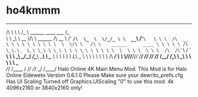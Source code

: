 # ho4kmmm
 __  __              ___                                           __
/\ \ \ \            /\_ \              ______     ____     ___    /\_\
\ \ \_\ \      __   \//\ \    ______  /\  __ \  /\' __`/\  \_  \  \/_/_
 \ \  __`\   /'__`\   \ \ \  /\  __ \ \ \ \ \ \ \ \ \ \  \  \/\ \   /\ \    ______      ____
  \ \ \ \ \ /\ \_\.\_  L_\ \_\ \ \_\ \ \ \ \_\ \ \ \ \ \  \  \ \ \  \ \ \  /\  /\'`\   /  __`\
   \ \ \ \_\\ \__/.\_\ /\____\\ \_____\ \ \____ \ \ \ \ \  \  L_\ \_ \ \ \ \ \ \ \  \ /\  ___/
    \ \ \\/_/\/__/\/_/ \/____/ \/_____/  \/_____/  \/_/ /__/ /\_____\ \ \_\ \ \ \ \  \\ \____\
     \/_/                                                    \/____ /  \/_/  \/_/  \_/ \/____/
Halo Online 4K Main Menu Mod.
This Mod is for Halo Online Eldeweto Version 0.6.1.0
Please Make sure your dewrito_prefs.cfg Has UI Scaling Turned off Graphics.UIScaling "0" to use this mod.
4k 4096x2160 or 3840x2160 only!
